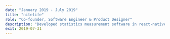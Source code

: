 ```yaml
---
date: "January 2019 - July 2019"
title: "nitelife"
role: "Co-founder, Software Engineer & Product Designer"
description: "Developed statistics measurement software in react-native for an emerging market in the clubbing sector."
exit: 2019-07-31
---
```

